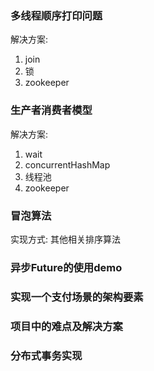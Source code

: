 ### 多线程顺序打印问题

解决方案:

1. join
2. 锁
3. zookeeper

### 生产者消费者模型

解决方案: 

1. wait
2. concurrentHashMap
3. 线程池
4. zookeeper

### 冒泡算法

实现方式: 其他相关排序算法

### 异步Future的使用demo



### 实现一个支付场景的架构要素



### 项目中的难点及解决方案





### 分布式事务实现



